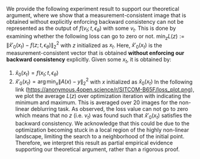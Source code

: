 We provide the following experiment result to support our theoretical argument, where we show that a measurement-consistent image that is obtained without explicitly enforcing backward consistency can not be represented as the output of $f(v_t;t,\epsilon_\theta)$ with some $v_t$. This is done by examining whether the following loss can go to zero or not.
$\min_z L(z) := \|\hat{x}'_0(x_t) - f(z;t,\epsilon_\theta)\|^2_2$ with $z$ initialized as $x_t$.
Here, $\hat{x}'_0(x_t)$ is the measurement-consistent vector that is obtained **without enforcing our backward consistency** explicitly. Given some $x_t$, it is obtained by:
1. $\hat{x}_0(x_t) = f(x_t;t,\epsilon_\theta)$
2. $\hat{x}'_0(x_t) = \arg\min_x \|A(x)-y\|^2_2$ with $x$ initialized as $\hat{x}_0(x_t)$
In the following link (https://anonymous.4open.science/r/SITCOM-B65F/loss_plot.png), we plot the average $L(z)$ over optimization iteration with indicating the minimum and maximum. This is averaged over 20 images for the non-linear deblurring task.
As observed, the loss value can not go to zero which means that no $z$ (i.e. $v_t$) was found such that $\hat{x}'_0(x_t)$ satisfies the backward consistency. We acknowledge that this could be due to the optimization becoming stuck in a local region of the highly non-linear landscape, limiting the search to a neighborhood of the initial point. Therefore, we interpret this result as partial empirical evidence supporting our theoretical argument, rather than a rigorous proof.

